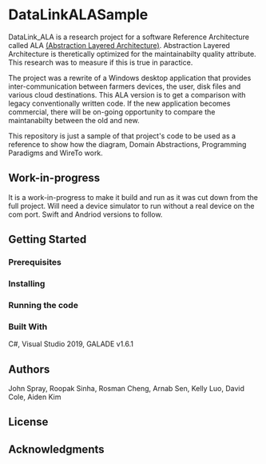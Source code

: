 # DataLinkALASample

DataLink_ALA is a research project for a software Reference Architecture called ALA [(Abstraction Layered Architecture)](abstractionlayeredarchitecture.com).
Abstraction Layered Architecture is theretically optimized for the maintainabilty quality attribute.
This research was to measure if this is true in paractice.

The project was a rewrite of a Windows desktop application that provides inter-communication between farmers devices, the user, disk files and various cloud destinations.
This ALA version is to get a comparison with legacy conventionally written code.
If the new application becomes commercial, there will be on-going opportunity to compare the maintanabilty between the old and new.

This repository is just a sample of that project's code to be used as a reference to show how the diagram, Domain Abstractions, Programming Paradigms and WireTo work.

## Work-in-progress

It is a work-in-progress to make it build and run as it was cut down from the full project.
Will need a device simulator to run without a real device on the com port.
Swift and Andriod versions to follow.

## Getting Started


### Prerequisites


### Installing


### Running the code


### Built With

C#, Visual Studio 2019, GALADE v1.6.1


## Authors

John Spray, Roopak Sinha, Rosman Cheng, Arnab Sen, Kelly Luo, David Cole, Aiden Kim


## License


## Acknowledgments


